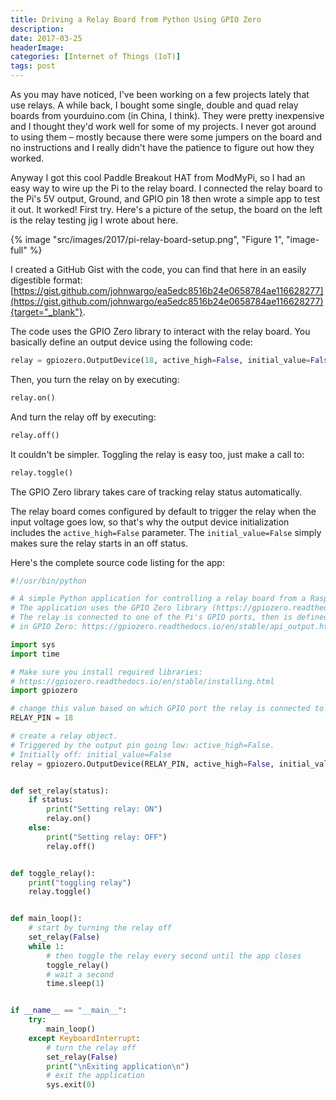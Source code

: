 ```yaml
---
title: Driving a Relay Board from Python Using GPIO Zero
description: 
date: 2017-03-25
headerImage: 
categories: [Internet of Things (IoT)]
tags: post
---
```


As you may have noticed, I've been working on a few projects lately that use relays. A while back, I bought some single, double and quad relay boards from yourduino.com (in China, I think). They were pretty inexpensive and I thought they'd work well for some of my projects. I never got around to using them – mostly because there were some jumpers on the board and no instructions and I really didn't have the patience to figure out how they worked.

Anyway I got this cool Paddle Breakout HAT from ModMyPi, so I had an easy way to wire up the Pi to the relay board. I connected the relay board to the Pi's 5V output, Ground, and GPIO pin 18 then wrote a simple app to test it out. It worked! First try. Here's a picture of the setup, the board on the left is the relay testing jig I wrote about here.

{% image "src/images/2017/pi-relay-board-setup.png", "Figure 1", "image-full" %}

I created a GitHub Gist with the code, you can find that here in an easily digestible format: [https://gist.github.com/johnwargo/ea5edc8516b24e0658784ae116628277](https://gist.github.com/johnwargo/ea5edc8516b24e0658784ae116628277){target="_blank"}.  

The code uses the GPIO Zero library to interact with the relay board. You basically define an output device using the following code:

```python
relay = gpiozero.OutputDevice(18, active_high=False, initial_value=False)
```

Then, you turn the relay on by executing:

```python
relay.on()
```

And turn the relay off by executing:

```python
relay.off()
```

It couldn't be simpler. Toggling the relay is easy too, just make a call to:

```python
relay.toggle()
```

The GPIO Zero library takes care of tracking relay status automatically.

The relay board comes configured by default to trigger the relay when the input voltage goes low, so that's why the output device initialization includes the `active_high=False` parameter. The `initial_value=False` simply makes sure the relay starts in an off status.

Here's the complete source code listing for the app:

```python
#!/usr/bin/python

# A simple Python application for controlling a relay board from a Raspberry Pi
# The application uses the GPIO Zero library (https://gpiozero.readthedocs.io/en/stable/)
# The relay is connected to one of the Pi's GPIO ports, then is defined as an Output device
# in GPIO Zero: https://gpiozero.readthedocs.io/en/stable/api_output.html#outputdevice

import sys
import time

# Make sure you install required libraries:
# https://gpiozero.readthedocs.io/en/stable/installing.html
import gpiozero

# change this value based on which GPIO port the relay is connected to
RELAY_PIN = 18

# create a relay object.
# Triggered by the output pin going low: active_high=False.
# Initially off: initial_value=False
relay = gpiozero.OutputDevice(RELAY_PIN, active_high=False, initial_value=False)


def set_relay(status):
    if status:
        print("Setting relay: ON")
        relay.on()
    else:
        print("Setting relay: OFF")
        relay.off()


def toggle_relay():
    print("toggling relay")
    relay.toggle()


def main_loop():
    # start by turning the relay off
    set_relay(False)
    while 1:
        # then toggle the relay every second until the app closes
        toggle_relay()
        # wait a second 
        time.sleep(1)


if __name__ == "__main__":
    try:
        main_loop()
    except KeyboardInterrupt:
        # turn the relay off
        set_relay(False)
        print("\nExiting application\n")
        # exit the application
        sys.exit(0)
```
